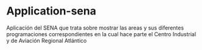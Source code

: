 # Application-sena
Aplicación del SENA que trata sobre mostrar las areas y sus diferentes programaciones correspondientes en la cual hace parte el Centro Industrial y de Aviación Regional Atlántico
